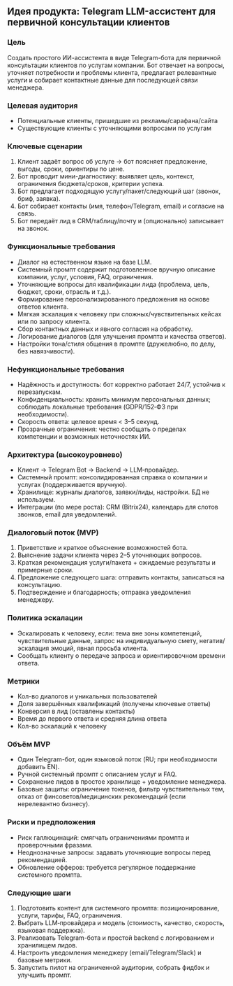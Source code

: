 ## Идея продукта: Telegram LLM-ассистент для первичной консультации клиентов

### Цель
Создать простого ИИ-ассистента в виде Telegram-бота для первичной консультации клиентов по услугам компании. Бот отвечает на вопросы, уточняет потребности и проблемы клиента, предлагает релевантные услуги и собирает контактные данные для последующей связи менеджера.

### Целевая аудитория
- Потенциальные клиенты, пришедшие из рекламы/сарафана/сайта
- Существующие клиенты с уточняющими вопросами по услугам

### Ключевые сценарии
1) Клиент задаёт вопрос об услуге → бот поясняет предложение, выгоды, сроки, ориентиры по цене.
2) Бот проводит мини-диагностику: выявляет цель, контекст, ограничения бюджета/сроков, критерии успеха.
3) Бот предлагает подходящую услугу/пакет/следующий шаг (звонок, бриф, заявка).
4) Бот собирает контакты (имя, телефон/Telegram, email) и согласие на связь.
5) Бот передаёт лид в CRM/таблицу/почту и (опционально) записывает на звонок.

### Функциональные требования
- Диалог на естественном языке на базе LLM.
- Системный промпт содержит подготовленное вручную описание компании, услуг, условия, FAQ, ограничения.
- Уточняющие вопросы для квалификации лида (проблема, цель, бюджет, сроки, отрасль и т.д.).
- Формирование персонализированного предложения на основе ответов клиента.
- Мягкая эскалация к человеку при сложных/чувствительных кейсах или по запросу клиента.
- Сбор контактных данных и явного согласия на обработку.
- Логирование диалогов (для улучшения промпта и качества ответов).
- Настройки тона/стиля общения в промпте (дружелюбно, по делу, без навязчивости).

### Нефункциональные требования
- Надёжность и доступность: бот корректно работает 24/7, устойчив к перезапускам.
- Конфиденциальность: хранить минимум персональных данных; соблюдать локальные требования (GDPR/152‑ФЗ при необходимости).
- Скорость ответа: целевое время < 3–5 секунд.
- Прозрачные ограничения: честно сообщать о пределах компетенции и возможных неточностях ИИ.

### Архитектура (высокоуровнево)
- Клиент → Telegram Bot → Backend → LLM‑провайдер.
- Системный промпт: консолидированная справка о компании и услугах (поддерживается вручную).
- Хранилище: журналы диалогов, заявки/лиды, настройки. БД не используем.
- Интеграции (по мере роста): CRM (Bitrix24), календарь для слотов звонков, email для уведомлений.

### Диалоговый поток (MVP)
1) Приветствие и краткое объяснение возможностей бота.
2) Выяснение задачи клиента через 2–5 уточняющих вопросов.
3) Краткая рекомендация услуги/пакета + ожидаемые результаты и примерные сроки.
4) Предложение следующего шага: отправить контакты, записаться на консультацию.
5) Подтверждение и благодарность; отправка уведомления менеджеру.

### Политика эскалации
- Эскалировать к человеку, если: тема вне зоны компетенций, чувствительные данные, запрос на индивидуальную смету, негатив/эскалация эмоций, явная просьба клиента.
- Сообщать клиенту о передаче запроса и ориентировочном времени ответа.

### Метрики
- Кол-во диалогов и уникальных пользователей
- Доля завершённых квалификаций (получены ключевые ответы)
- Конверсия в лид (оставлены контакты)
- Время до первого ответа и средняя длина ответа
- Кол-во эскалаций к человеку

### Объём MVP
- Один Telegram-бот, один языковой поток (RU; при необходимости добавить EN).
- Ручной системный промпт с описанием услуг и FAQ.
- Сохранение лидов в простое хранилище + уведомление менеджера.
- Базовые защиты: ограничение токенов, фильтр чувствительных тем, отказ от финсоветов/медицинских рекомендаций (если нерелевантно бизнесу).

### Риски и предположения
- Риск галлюцинаций: смягчать ограничениями промпта и проверочными фразами.
- Неоднозначные запросы: задавать уточняющие вопросы перед рекомендацией.
- Обновление офферов: требуется регулярное поддержание системного промпта.

### Следующие шаги
1) Подготовить контент для системного промпта: позиционирование, услуги, тарифы, FAQ, ограничения.
2) Выбрать LLM‑провайдера и модель (стоимость, качество, скорость, языковая поддержка).
3) Реализовать Telegram-бота и простой backend с логированием и хранилищем лидов.
4) Настроить уведомления менеджеру (email/Telegram/Slack) и базовые метрики.
5) Запустить пилот на ограниченной аудитории, собрать фидбэк и улучшить промпт.


